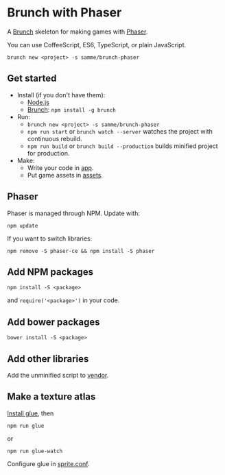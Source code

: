 Brunch with Phaser
==================

A [Brunch](http://brunch.io) skeleton for making games with [Phaser](http://phaser.io).

You can use CoffeeScript, ES6, TypeScript, or plain JavaScript.

    brunch new <project> -s samme/brunch-phaser

Get started
-----------

- Install (if you don't have them):
  - [Node.js](https://nodejs.org)
  - [Brunch](http://brunch.io): `npm install -g brunch`
- Run:
  - `brunch new <project> -s samme/brunch-phaser`
  - `npm run start` or `brunch watch --server` watches the project with continuous rebuild.
  - `npm run build` or `brunch build --production` builds minified project for production.
- Make:
  - Write your code in [app](app).
  - Put game assets in [assets](app/static/assets).

Phaser
------

Phaser is managed through NPM. Update with:

    npm update

If you want to switch libraries:

    npm remove -S phaser-ce && npm install -S phaser

Add NPM packages
----------------

    npm install -S <package>

and `require('<package>')` in your code.

Add bower packages
------------------

    bower install -S <package>

Add other libraries
-------------------

Add the unminified script to [vendor](vendor).

Make a texture atlas
--------------------

[Install glue](http://glue.readthedocs.io/en/latest/installation.html), then

    npm run glue

or

    npm run glue-watch

Configure glue in [sprite.conf](app/static/assets/sprite.conf).
